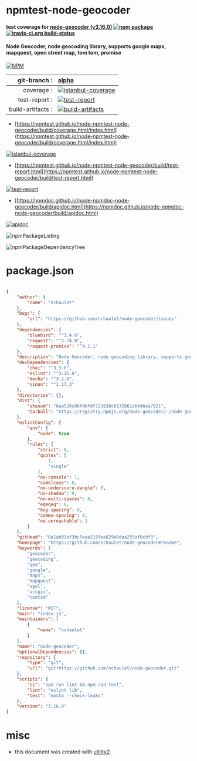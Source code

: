 # npmtest-node-geocoder

#### test coverage for  [node-geocoder (v3.16.0)](https://github.com/nchaulet/node-geocoder#readme)  [![npm package](https://img.shields.io/npm/v/npmtest-node-geocoder.svg?style=flat-square)](https://www.npmjs.org/package/npmtest-node-geocoder) [![travis-ci.org build-status](https://api.travis-ci.org/npmtest/node-npmtest-node-geocoder.svg)](https://travis-ci.org/npmtest/node-npmtest-node-geocoder)

#### Node Geocoder, node geocoding library, supports google maps, mapquest, open street map, tom tom, promise

[![NPM](https://nodei.co/npm/node-geocoder.png?downloads=true&downloadRank=true&stars=true)](https://www.npmjs.com/package/node-geocoder)

| git-branch : | [alpha](https://github.com/npmtest/node-npmtest-node-geocoder/tree/alpha)|
|--:|:--|
| coverage : | [![istanbul-coverage](https://npmtest.github.io/node-npmtest-node-geocoder/build/coverage.badge.svg)](https://npmtest.github.io/node-npmtest-node-geocoder/build/coverage.html/index.html)|
| test-report : | [![test-report](https://npmtest.github.io/node-npmtest-node-geocoder/build/test-report.badge.svg)](https://npmtest.github.io/node-npmtest-node-geocoder/build/test-report.html)|
| build-artifacts : | [![build-artifacts](https://npmtest.github.io/node-npmtest-node-geocoder/glyphicons_144_folder_open.png)](https://github.com/npmtest/node-npmtest-node-geocoder/tree/gh-pages/build)|

- [https://npmtest.github.io/node-npmtest-node-geocoder/build/coverage.html/index.html](https://npmtest.github.io/node-npmtest-node-geocoder/build/coverage.html/index.html)

[![istanbul-coverage](https://npmtest.github.io/node-npmtest-node-geocoder/build/screenCapture.buildCi.browser.%252Ftmp%252Fbuild%252Fcoverage.lib.html.png)](https://npmtest.github.io/node-npmtest-node-geocoder/build/coverage.html/index.html)

- [https://npmtest.github.io/node-npmtest-node-geocoder/build/test-report.html](https://npmtest.github.io/node-npmtest-node-geocoder/build/test-report.html)

[![test-report](https://npmtest.github.io/node-npmtest-node-geocoder/build/screenCapture.buildCi.browser.%252Ftmp%252Fbuild%252Ftest-report.html.png)](https://npmtest.github.io/node-npmtest-node-geocoder/build/test-report.html)

- [https://npmdoc.github.io/node-npmdoc-node-geocoder/build/apidoc.html](https://npmdoc.github.io/node-npmdoc-node-geocoder/build/apidoc.html)

[![apidoc](https://npmdoc.github.io/node-npmdoc-node-geocoder/build/screenCapture.buildCi.browser.%252Ftmp%252Fbuild%252Fapidoc.html.png)](https://npmdoc.github.io/node-npmdoc-node-geocoder/build/apidoc.html)

![npmPackageListing](https://npmtest.github.io/node-npmtest-node-geocoder/build/screenCapture.npmPackageListing.svg)

![npmPackageDependencyTree](https://npmtest.github.io/node-npmtest-node-geocoder/build/screenCapture.npmPackageDependencyTree.svg)



# package.json

```json

{
    "author": {
        "name": "nchaulet"
    },
    "bugs": {
        "url": "https://github.com/nchaulet/node-geocoder/issues"
    },
    "dependencies": {
        "bluebird": "^3.4.6",
        "request": "^2.74.0",
        "request-promise": "^4.1.1"
    },
    "description": "Node Geocoder, node geocoding library, supports google maps, mapquest, open street map, tom tom, promise",
    "devDependencies": {
        "chai": "^3.5.0",
        "eslint": "^3.11.0",
        "mocha": "^3.2.0",
        "sinon": "^1.17.3"
    },
    "directories": {},
    "dist": {
        "shasum": "6aa520c06f46fdf723838c0172b61eb646ea7921",
        "tarball": "https://registry.npmjs.org/node-geocoder/-/node-geocoder-3.16.0.tgz"
    },
    "eslintConfig": {
        "env": {
            "node": true
        },
        "rules": {
            "strict": 0,
            "quotes": [
                1,
                "single"
            ],
            "no-console": 1,
            "camelcase": 0,
            "no-underscore-dangle": 0,
            "no-shadow": 0,
            "no-multi-spaces": 0,
            "eqeqeq": 0,
            "key-spacing": 0,
            "comma-spacing": 0,
            "no-unreachable": 1
        }
    },
    "gitHead": "0a1ab93af3bc5eaa215fee82946daa255af0c0f3",
    "homepage": "https://github.com/nchaulet/node-geocoder#readme",
    "keywords": [
        "geocoder",
        "geocoding",
        "geo",
        "google",
        "maps",
        "mapquest",
        "agol",
        "arcgis",
        "tomtom"
    ],
    "license": "MIT",
    "main": "index.js",
    "maintainers": [
        {
            "name": "nchaulet"
        }
    ],
    "name": "node-geocoder",
    "optionalDependencies": {},
    "repository": {
        "type": "git",
        "url": "git+https://github.com/nchaulet/node-geocoder.git"
    },
    "scripts": {
        "ci": "npm run lint && npm run test",
        "lint": "eslint lib",
        "test": "mocha --check-leaks"
    },
    "version": "3.16.0"
}
```



# misc
- this document was created with [utility2](https://github.com/kaizhu256/node-utility2)
